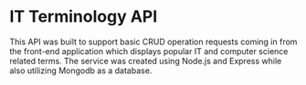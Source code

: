 # IT Terminology API

This API was built to support basic CRUD operation requests coming in from the front-end application which displays popular IT and computer science related terms. The service was created using Node.js and Express while also utilizing Mongodb as a database.

